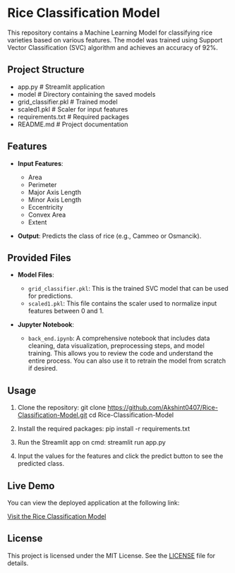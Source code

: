 # Rice Classification Model

This repository contains a Machine Learning Model for classifying rice varieties based on various features. The model was trained using Support Vector Classification (SVC) algorithm and achieves an accuracy of 92%.

## Project Structure
 - app.py                # Streamlit application
 - model                 # Directory containing the saved models
 - grid_classifier.pkl  # Trained model
 - scaled1.pkl          # Scaler for input features
 - requirements.txt      # Required packages
 - README.md             # Project documentation


## Features

- **Input Features**: 
  - Area
  - Perimeter
  - Major Axis Length
  - Minor Axis Length
  - Eccentricity
  - Convex Area
  - Extent

- **Output**: Predicts the class of rice (e.g., Cammeo or Osmancik).

## Provided Files

- **Model Files**:
  - `grid_classifier.pkl`: This is the trained SVC model that can be used for predictions.
  - `scaled1.pkl`: This file contains the scaler used to normalize input features between 0 and 1.

- **Jupyter Notebook**:
  - `back_end.ipynb`: A comprehensive notebook that includes data cleaning, data visualization, preprocessing steps, and model training. This allows you to review the code and understand the entire process. You can also use it to retrain the model from scratch if desired.
    
## Usage

1. Clone the repository:
git clone https://github.com/Akshint0407/Rice-Classification-Model.git
cd Rice-Classification-Model

2. Install the required packages:
pip install -r requirements.txt

3. Run the Streamlit app on cmd:
streamlit run app.py

4. Input the values for the features and click the predict button to see the predicted class.

## Live Demo

You can view the deployed application at the following link:

[Visit the Rice Classification Model](https://rice-classification-model-r5ckfnelx9dkyaeowmbug4.streamlit.app/)

## License

This project is licensed under the MIT License. See the [LICENSE](LICENSE) file for details.
